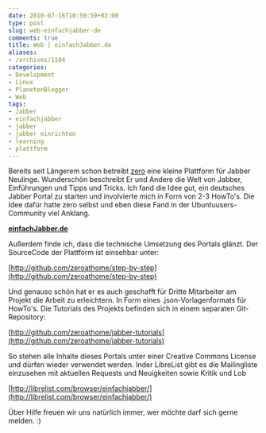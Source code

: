 ```yaml
---
date: 2010-07-16T10:59:59+02:00
type: post
slug: web-einfachjabber-de
comments: true
title: Web | einfachJabber.de
aliases:
- /archives/1104
categories:
- Development
- Linux
- PlanetenBlogger
- Web
tags:
- Jabber
- einfachjabber
- jabber
- jabber einrichten
- learning
- plattform
---
```


Bereits seit Längerem schon betreibt [zero](http://zeroathome.de) eine
kleine Plattform für Jabber Neulinge. Wunderschön beschreibt Er und Andere
die Welt von Jabber, Einführungen und Tipps und Tricks. Ich fand die Idee
gut, ein deutsches Jabber Portal zu starten und involvierte mich in Form
von 2-3 HowTo's. Die Idee dafür hatte zero selbst und eben diese Fand in
der Ubuntuusers-Community viel Anklang.


**[einfachJabber.de](http://einfachjabber.de)**


Außerdem finde ich, dass die technische Umsetzung des Portals glänzt. Der
SourceCode der Plattform ist einsehbar unter:

[http://github.com/zeroathome/step-by-step](http://github.com/zeroathome/step-by-step)

Und genauso schön hat er es auch geschafft für Dritte Mitarbeiter am
Projekt die Arbeit zu erleichtern. In Form eines .json-Vorlagenformats für
HowTo's. Die Tutorials des Projekts befinden sich in einem separaten
Git-Repository:

[http://github.com/zeroathome/jabber-tutorials](http://github.com/zeroathome/jabber-tutorials)

So stehen alle Inhalte dieses Portals unter einer Creative Commons License
und dürfen wieder verwendet werden. Inder LibreList gibt es die
Mailingliste einzusehen mit aktuellen Requests und Neuigkeiten sowie Kritik
und Lob

[http://librelist.com/browser/einfachjabber/](http://librelist.com/browser/einfachjabber/)

Über Hilfe freuen wir uns natürlich immer, wer möchte darf sich gerne
melden. :)
